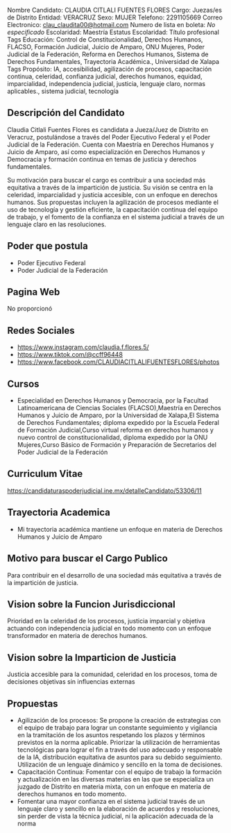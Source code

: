 Nombre Candidato: CLAUDIA CITLALI FUENTES FLORES
Cargo: Juezas/es de Distrito
Entidad: VERACRUZ
Sexo: MUJER
Telefono: 2291105669
Correo Electronico: clau_claudita00@hotmail.com
Numero de lista en boleta: *No especificado*
Escolaridad: Maestría
Estatus Escolaridad: Título profesional
Tags Educación: Control de Constitucionalidad, Derechos Humanos, FLACSO, Formación Judicial, Juicio de Amparo, ONU Mujeres, Poder Judicial de la Federación, Reforma en Derechos Humanos, Sistema de Derechos Fundamentales, Trayectoria Académica., Universidad de Xalapa
Tags Propósito: IA, accesibilidad, agilización de procesos, capacitación continua, celeridad, confianza judicial, derechos humanos, equidad, imparcialidad, independencia judicial, justicia, lenguaje claro, normas aplicables., sistema judicial, tecnología


## Descripción del Candidato 

Claudia Citlali Fuentes Flores es candidata a Jueza/Juez de Distrito en Veracruz, postulándose a través del Poder Ejecutivo Federal y el Poder Judicial de la Federación. Cuenta con Maestría en Derechos Humanos y Juicio de Amparo, así como especialización en Derechos Humanos y Democracia y formación continua en temas de justicia y derechos fundamentales.

Su motivación para buscar el cargo es contribuir a una sociedad más equitativa a través de la impartición de justicia. Su visión se centra en la celeridad, imparcialidad y justicia accesible, con un enfoque en derechos humanos. Sus propuestas incluyen la agilización de procesos mediante el uso de tecnología y gestión eficiente, la capacitación continua del equipo de trabajo, y el fomento de la confianza en el sistema judicial a través de un lenguaje claro en las resoluciones.


## Poder que postula

- Poder Ejecutivo Federal
- Poder Judicial de la Federación


## Pagina Web

No proporcionó


## Redes Sociales

- https://www.instagram.com/claudia.f.flores.5/
- https://www.tiktok.com/@ccff96448
- https://www.facebook.com/CLAUDIACITLALIFUENTESFLORES/photos


## Cursos

- Especialidad en Derechos Humanos y Democracia, por la Facultad Latinoamericana de Ciencias Sociales (FLACSO),Maestría en Derechos Humanos y Juicio de Amparo, por la Universidad de Xalapa,El Sistema de Derechos Fundamentales; diploma expedido por la Escuela Federal de Formación Judicial,Curso virtual reforma en derechos humanos y nuevo control de constitucionalidad, diploma expedido por la ONU Mujeres,Curso Básico de Formación y Preparación de Secretarios del Poder Judicial de la Federación


## Curriculum Vitae

https://candidaturaspoderjudicial.ine.mx/detalleCandidato/53306/11


## Trayectoria Academica

- Mi trayectoria académica mantiene un enfoque en materia de Derechos Humanos y Juicio de Amparo


## Motivo para buscar el Cargo Publico

Para contribuir en el desarrollo de una sociedad más equitativa a través de la impartición de justicia.


## Vision sobre la Funcion Jurisdiccional

Prioridad en la celeridad de los procesos, justicia imparcial y objetiva actuando con independencia judicial en todo momento con un enfoque transformador en materia de derechos humanos.


## Vision sobre la Imparticion de Justicia

Justicia accesible para la comunidad, celeridad en los procesos, toma de decisiones objetivas sin influencias externas


## Propuestas

- Agilización de los procesos: Se propone la creación de estrategias con el equipo de trabajo para lograr un constante seguimiento y vigilancia en la tramitación de los asuntos respetando los plazos y términos previstos en la norma aplicable. Priorizar la utilización de herramientas tecnológicas para lograr el fin a través del uso adecuado y responsable de la IA, distribución equitativa de asuntos para su debido seguimiento. Utilización de un lenguaje dinámico y sencillo en la toma de decisiones.
- Capacitación Continua: Fomentar con el equipo de trabajo la formación y actualización en las diversas materias en las que se especializa un juzgado de Distrito en materia mixta, con un enfoque en materia de derechos humanos en todo momento.
- Fomentar una mayor confianza en el sistema judicial través de un lenguaje claro y sencillo en la elaboración de acuerdos y resoluciones, sin perder de vista la técnica judicial, ni la aplicación adecuada de la norma

